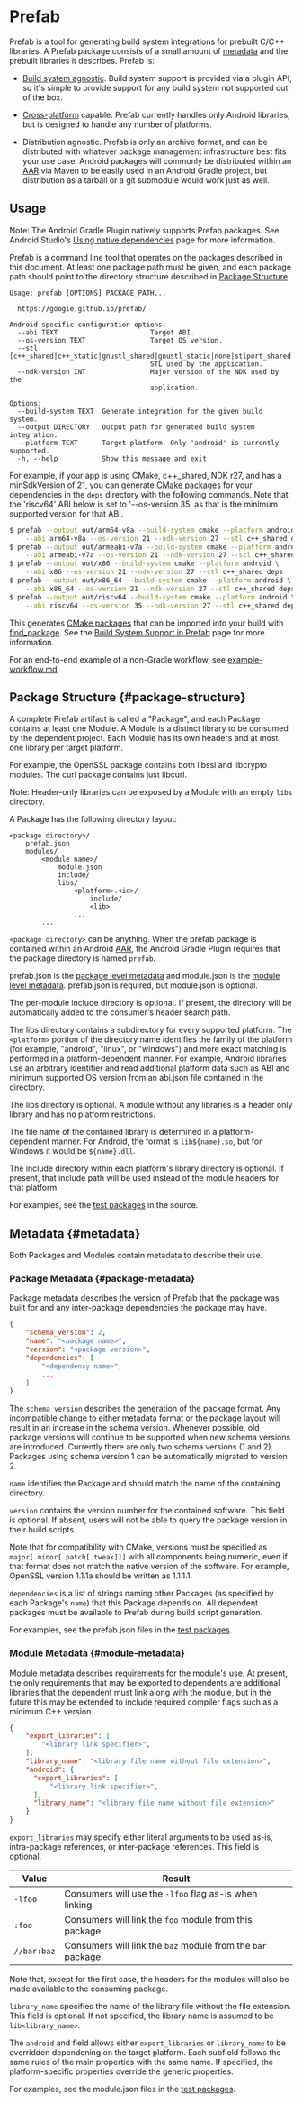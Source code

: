 # Prefab

Prefab is a tool for generating build system integrations for prebuilt C/C++
libraries. A Prefab package consists of a small amount of [metadata] and the
prebuilt libraries it describes. Prefab is:

* [Build system agnostic]. Build system support is provided via a plugin API, so
  it's simple to provide support for any build system not supported out of the
  box.

* [Cross-platform] capable. Prefab currently handles only Android libraries, but
  is designed to handle any number of platforms.

* Distribution agnostic. Prefab is only an archive format, and can be
  distributed with whatever package management infrastructure best fits your use
  case. Android packages will commonly be distributed within an [AAR] via Maven
  to be easily used in an Android Gradle project, but distribution as a tarball
  or a git submodule would work just as well.

[AAR]: https://developer.android.com/studio/projects/android-library
[Build system agnostic]: build-systems.md
[Cross-platform]: platform-support.md
[metadata]: #metadata

## Usage

Note: The Android Gradle Plugin natively supports Prefab packages. See Android
Studio's [Using native dependencies] page for more information.

[Using native dependencies]: https://developer.android.com/studio/build/native-dependencies

Prefab is a command line tool that operates on the packages described in this
document. At least one package path must be given, and each package path should
point to the directory structure described in [Package
Structure](#package-structure).

```text
Usage: prefab [OPTIONS] PACKAGE_PATH...

  https://google.github.io/prefab/

Android specific configuration options:
  --abi TEXT                       Target ABI.
  --os-version TEXT                Target OS version.
  --stl [c++_shared|c++_static|gnustl_shared|gnustl_static|none|stlport_shared|stlport_static|system]
                                   STL used by the application.
  --ndk-version INT                Major version of the NDK used by the
                                   application.

Options:
  --build-system TEXT  Generate integration for the given build system.
  --output DIRECTORY   Output path for generated build system integration.
  --platform TEXT      Target platform. Only 'android' is currently supported.
  -h, --help           Show this message and exit
```

For example, if your app is using CMake, c++_shared, NDK r27, and has a
minSdkVersion of 21, you can generate [CMake packages] for your dependencies in
the `deps` directory with the following commands. Note that the 'riscv64' ABI
below is set to '--os-version 35' as that is the minimum supported version for
that ABI.

```bash
$ prefab --output out/arm64-v8a --build-system cmake --platform android \
    --abi arm64-v8a --os-version 21 --ndk-version 27 --stl c++_shared deps
$ prefab --output out/armeabi-v7a --build-system cmake --platform android \
    --abi armeabi-v7a --os-version 21 --ndk-version 27 --stl c++_shared deps
$ prefab --output out/x86 --build-system cmake --platform android \
    --abi x86 --os-version 21 --ndk-version 27 --stl c++_shared deps
$ prefab --output out/x86_64 --build-system cmake --platform android \
    --abi x86_64 --os-version 21 --ndk-version 27 --stl c++_shared deps
$ prefab --output out/riscv64 --build-system cmake --platform android \
    --abi riscv64 --os-version 35 --ndk-version 27 --stl c++_shared deps
```

This generates [CMake packages] that can be imported into your build with
[find_package]. See the [Build System Support in Prefab] page for more
information.

For an end-to-end example of a non-Gradle workflow, see [example-workflow.md].

[CMake packages]: https://cmake.org/cmake/help/latest/manual/cmake-packages.7.html
[find_package]: https://cmake.org/cmake/help/latest/command/find_package.html
[Build System Support in Prefab]: build-systems.md
[example-workflow.md]: example-workflow.md

## Package Structure {#package-structure}

A complete Prefab artifact is called a "Package", and each Package contains at
least one Module. A Module is a distinct library to be consumed by the
dependent project. Each Module has its own headers and at most one library per
target platform.

For example, the OpenSSL package contains both libssl and libcrypto modules. The
curl package contains just libcurl.

Note: Header-only libraries can be exposed by a Module with an empty `libs`
directory.

A Package has the following directory layout:

```text
<package directory>/
    prefab.json
    modules/
        <module name>/
            module.json
            include/
            libs/
                <platform>.<id>/
                    include/
                    <lib>
                ...
        ...
```

`<package directory>` can be anything. When the prefab package is contained
within an Android [AAR], the Android Gradle Plugin requires that the package
directory is named `prefab`.

prefab.json is the [package level metadata](#package-metadata) and module.json
is the [module level metadata](#module-metadata). prefab.json is required, but
module.json is optional.

The per-module include directory is optional. If present, the directory will be
automatically added to the consumer's header search path.

The libs directory contains a subdirectory for every supported platform. The
`<platform>` portion of the directory name identifies the family of the platform
(for example, "android", "linux", or "windows") and more exact matching is
performed in a platform-dependent manner. For example, Android libraries use an
arbitrary identifier and read additional platform data such as ABI and minimum
supported OS version from an abi.json file contained in the directory.

The libs directory is optional. A module without any libraries is a header only
library and has no platform restrictions.

The file name of the contained library is determined in a platform-dependent
manner. For Android, the format is `lib${name}.so`, but for Windows it would be
`${name}.dll`.

The include directory within each platform's library directory is optional. If
present, that include path will be used instead of the module headers for that
platform.

For examples, see the [test packages] in the source.

[test packages]: https://github.com/google/prefab/tree/master/cli/src/test/resources/com/google/prefab/cli/packages

## Metadata {#metadata}

Both Packages and Modules contain metadata to describe their use.

### Package Metadata {#package-metadata}

Package metadata describes the version of Prefab that the package was built for
and any inter-package dependencies the package may have.

```json
{
    "schema_version": 2,
    "name": "<package name>",
    "version": "<package version>",
    "dependencies": [
        "<dependency name>",
        ...
    ]
}
```

The `schema_version` describes the generation of the package format. Any
incompatible change to either metadata format or the package layout will result
in an increase in the schema version. Whenever possible, old package versions
will continue to be supported when new schema versions are introduced. Currently
there are only two schema versions (1 and 2). Packages using schema version 1
can be automatically migrated to version 2.

`name` identifies the Package and should match the name of the containing
directory.

`version` contains the version number for the contained software. This field is
optional. If absent, users will not be able to query the package version in
their build scripts.

Note that for compatibility with CMake, versions must be specified as
`major[.minor[.patch[.tweak]]]` with all components being numeric, even if that
format does not match the native version of the software. For example, OpenSSL
version 1.1.1a should be written as 1.1.1.1.

`dependencies` is a list of strings naming other Packages (as specified by each
Package's `name`) that this Package depends on. All dependent packages must be
available to Prefab during build script generation.

For examples, see the prefab.json files in the [test packages].

### Module Metadata {#module-metadata}

Module metadata describes requirements for the module's use. At present, the
only requirements that may be exported to dependents are additional libraries
that the dependent must link along with the module, but in the future this may
be extended to include required compiler flags such as a minimum C++ version.

```json
{
    "export_libraries": [
        "<library link specifier>",
    ],
    "library_name": "<library file name without file extension>",
    "android": {
      "export_libraries": [
          "<library link specifier>",
      ],
      "library_name": "<library file name without file extension>"
    }
}
```

`export_libraries` may specify either literal arguments to be used as-is,
intra-package references, or inter-package references. This field is optional.

| Value       | Result                                                       |
| ----------- | ------------------------------------------------------------ |
| `-lfoo`     | Consumers will use the `-lfoo` flag as-is when linking.      |
| `:foo`      | Consumers will link the `foo` module from this package.      |
| `//bar:baz` | Consumers will link the `baz` module from the `bar` package. |

Note that, except for the first case, the headers for the modules will also be
made available to the consuming package.

`library_name` specifies the name of the library file without the file extension.
This field is optional. If not specified, the library name is assumed to be
`lib<library_name>`.

The `android` and field allows either `export_libraries` or `library_name` to be
overridden dependening on the target platform. Each subfield follows the same
rules of the main properties with the same name. If specified, the
platform-specific properties override the generic properties.

For examples, see the module.json files in the [test packages].
